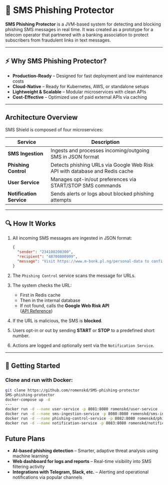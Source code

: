 # 📱 SMS Phishing Protector

**SMS Phishing Protector** is a JVM-based system for detecting and blocking phishing SMS messages in real time. It was created as a prototype for a telecom operator that partnered with a banking association to protect subscribers from fraudulent links in text messages.

---

## ⚡ Why SMS Phishing Protector?

- **Production-Ready** – Designed for fast deployment and low maintenance costs
- **Cloud-Native** – Ready for Kubernetes, AWS, or standalone setups
- **Lightweight & Scalable** – Modular microservices with clean APIs
- **Cost-Effective** – Optimized use of paid external APIs via caching

---

## Architecture Overview

SMS Shield is composed of four microservices:

| Service                  | Description                                                                 |
|--------------------------|-----------------------------------------------------------------------------|
| **SMS Ingestion**        | Ingests and processes incoming/outgoing SMS in JSON format                  |
| **Phishing Control**     | Detects phishing URLs via Google Web Risk API with database and Redis cache |
| **User Service**         | Manages opt-in/out preferences via START/STOP SMS commands                  |
| **Notification Service** | Sends alerts or logs about blocked phishing attempts                        |

---

## 🔍 How It Works

1. All incoming SMS messages are ingested in JSON format:
    ```json
    {
      "sender": "234100200300",
      "recipient": "48700800999",
      "message": "Visit https://www.m-bonk.pl.ng/personal-data to confirm your info."
    }
    ```

2. The `Phishing Control` service scans the message for URLs.
3. The system checks the URL:
    - First in Redis cache
    - Then in the internal database
    - If not found, calls the **Google Web Risk API**  
      ([API Reference](https://cloud.google.com/web-risk/docs/reference/rest/v1eap1/TopLevel/evaluateUri))
4. If the URL is malicious, the SMS is **blocked**.
5. Users opt-in or out by sending **START** or **STOP** to a predefined short number.
6. Actions are logged and optionally sent via the `Notification Service`.

---

## 🚀 Getting Started

### Clone and run with Docker:

```bash
git clone https://github.com/romenskd/SMS-phishing-protector
SMS-phishing-protector
docker-compose up -d
--- 
docker run -d --name user-service -p 8081:8080 romenskd/user-service
docker run -d --name sms-ingestion-service -p 8080:8080 romenskd/sms-ingestion-service
docker run -d --name phishing-control-service -p 8082:8080 romenskd/phishing-control-service
docker run -d --name notification-service -p 8083:8080 romenskd/notification-service
```

##  Future Plans

-  **AI-based phishing detection** – Smarter, adaptive threat analysis using machine learning
-  **Web dashboard for logs and reports** – Real-time visibility into SMS filtering activity
-  **Integrations with Telegram, Slack, etc.** – Alerting and operational notifications via popular channels